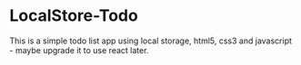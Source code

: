 # LocalStore-Todo
This is a simple todo list app using local storage, html5, css3 and javascript - maybe upgrade it to use react later.
